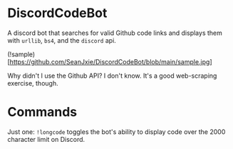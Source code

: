 # DiscordCodeBot
A discord bot that searches for valid Github code links and displays them with `urllib`, `bs4`, and the `discord` api.

(!sample)[https://github.com/SeanJxie/DiscordCodeBot/blob/main/sample.jpg]

Why didn't I use the Github API? I don't know. It's a good web-scraping exercise, though.

# Commands
Just one: `!longcode` toggles the bot's ability to display code over the 2000 character limit on Discord.

